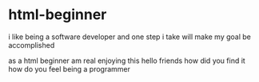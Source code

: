 # html-beginner
i like being a software developer and one step i take will make my goal be  accomplished

as a html beginner am real enjoying this
hello friends how did you find it 
how do you feel being a programmer
